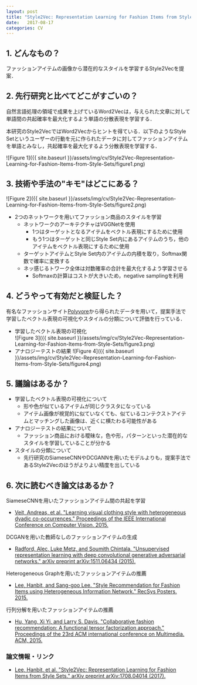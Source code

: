 ```yaml
---
layout: post
title: "Style2Vec: Representation Learning for Fashion Items from Style Sets"
date:   2017-08-17
categories: CV
---
```


## 1. どんなもの？

ファッションアイテムの画像から潜在的なスタイルを学習するStyle2Vecを提案．

## 2. 先行研究と比べてどこがすごいの？

自然言語処理の領域で成果を上げているWord2Vecは，与えられた文章に対して単語間の共起確率を最大化するよう単語の分散表現を学習する．

本研究のStyle2VecではWord2Vecからヒントを得ている．以下のようなStyle Setというユーザーの行動を元に作られたデータに対してファッションアイテムを単語とみなし，共起確率を最大化するよう分散表現を学習する．

![Figure 1]({{ site.baseurl }}/assets/img/cv/Style2Vec-Representation-Learning-for-Fashion-Items-from-Style-Sets/figure1.png)

## 3. 技術や手法の"キモ"はどこにある？

![Figure 2]({{ site.baseurl }}/assets/img/cv/Style2Vec-Representation-Learning-for-Fashion-Items-from-Style-Sets/figure2.png)

* 2つのネットワークを用いてファッション商品のスタイルを学習
  * ネットワークのアーキテクチャはVGGNetを使用
	* 1つはターゲットとなるアイテムをベクトル表現にするために使用
	* もう1つはターゲットと同じStyle Set内にあるアイテムのうち，他のアイテムをベクトル表現にするために使用
  * ターゲットアイテムとStyle Set内のアイテムの内積を取り，Softmax関数で確率に変換する
  * ネッ感じるトワーク全体は対数確率の合計を最大化するよう学習させる
	* Softmaxの計算はコストが大きいため，negative samplingを利用
	
## 4. どうやって有効だと検証した？

有名なファッションサイト[Polyvore](https://www.polyvore.com/)から得られたデータを用いて，提案手法で学習したベクトル表現の可視化やスタイルの分類について評価を行っている．

* 学習したベクトル表現の可視化  
  ![Figure 3]({{ site.baseurl }}/assets/img/cv/Style2Vec-Representation-Learning-for-Fashion-Items-from-Style-Sets/figure3.png)
* アナロジーテストの結果
  ![Figure 4]({{ site.baseurl }}/assets/img/cv/Style2Vec-Representation-Learning-for-Fashion-Items-from-Style-Sets/figure4.png)
  
## 5. 議論はあるか？

* 学習したベクトル表現の可視化について
  * 形や色が似ているアイテムが同じクラスタになっている
  * アイテム画像が視覚的に似ていなくても、似ているコンテクストアイテムとマッチングした画像は、近くに横たわる可能性がある
* アナロジーテストの結果について
  * ファッション商品における曖昧な，色や形，パターンといった潜在的なスタイルを学習していることが分かる
* スタイルの分類について
  * 先行研究のSiameseCNNやDCGANNを用いたモデルよりも，提案手法であるStyle2Vecのほうがよりよい精度を出している

## 6. 次に読むべき論文はあるか？

SiameseCNNを用いたファッションアイテム間の共起を学習
* [Veit, Andreas, et al. "Learning visual clothing style with heterogeneous dyadic co-occurrences." Proceedings of the IEEE International Conference on Computer Vision. 2015.](http://www.cv-foundation.org/openaccess/content_iccv_2015/html/Veit_Learning_Visual_Clothing_ICCV_2015_paper.html)

DCGANを用いた教師なしのファッションアイテムの生成
* [Radford, Alec, Luke Metz, and Soumith Chintala. "Unsupervised representation learning with deep convolutional generative adversarial networks." arXiv preprint arXiv:1511.06434 (2015).](https://arxiv.org/pdf/1511.06434.pdf%C3%AF%C2%BC%E2%80%B0)

Heterogeneous Graphを用いたファッションアイテムの推薦
* [Lee, Hanbit, and Sang-goo Lee. "Style Recommendation for Fashion Items using Heterogeneous Information Network." RecSys Posters. 2015.](https://pdfs.semanticscholar.org/1361/e67dfa07e04e88970d8783b0815849a9064d.pdf)

行列分解を用いたファッションアイテムの推薦
* [Hu, Yang, Xi Yi, and Larry S. Davis. "Collaborative fashion recommendation: A functional tensor factorization approach." Proceedings of the 23rd ACM international conference on Multimedia. ACM, 2015.](http://dl.acm.org/citation.cfm?id=2806239)

### 論文情報・リンク

* [Lee, Hanbit, et al. "Style2Vec: Representation Learning for Fashion Items from Style Sets." arXiv preprint arXiv:1708.04014 (2017).](https://arxiv.org/abs/1708.04014)
